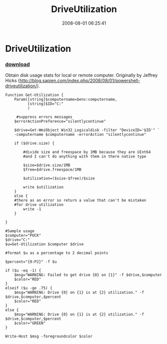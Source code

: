 ﻿---
pid:            497
poster:         halr9000
title:          DriveUtilization
date:           2008-08-01 06:25:41
format:         posh
parent:         0
parent:         0

---

# DriveUtilization

### [download](497.ps1)

Obtain disk usage stats for local or remote computer.  Originally by Jeffrey Hicks (http://blog.sapien.com/index.php/2008/08/01/powershell-driveutilization/).

```posh
Function Get-Utilization {
    Param([string]$computername=$env:computername,
          [string]$ID="C:"
          )
          
     #suppress errors messages    
    $errorActionPreference="silentlycontinue"      
          
    $drive=Get-WmiObject Win32_Logicaldisk -filter "DeviceID='$ID'" `
    -computername $computername -errorAction "silentlycontinue"
    
    if ($drive.size) {
    
        #divide size and freespace by 1MB because they are UInt64
        #and I can't do anything with them in there native type
        
        $size=$drive.size/1MB
        $free=$drive.freespace/1MB
          
        $utilization=($size-$free)/$size
        
        write $utilization
    }
    else {
    #there as an error so return a value that can't be mistaken
    #for drive utilization
        write -1
    }

}

#Sample usage
$computer="PUCK"
$drive="C:"
$u=Get-Utilization $computer $drive

#format $u as a percentage to 2 decimal points

$percent="{0:P2}" -f $u

if ($u -eq -1) {
    $msg="WARNING: Failed to get drive {0} on {1}" -f $drive,$computer
    $color="RED"
}
elseif ($u -ge .75) {
    $msg="WARNING: Drive {0} on {1} is at {2} utilization." -f $drive,$computer,$percent
    $color="RED"
}
else {
    $msg="WARNING: Drive {0} on {1} is at {2} utilization." -f $drive,$computer,$percent
    $color="GREEN"
}

Write-Host $msg -foregroundcolor $color

```
